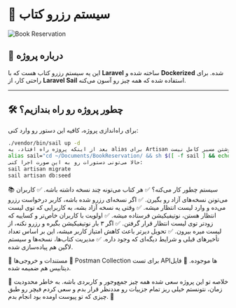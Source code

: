 # 🚀 سیستم رزرو کتاب

![Book Reservation](https://banners.beyondco.de/book-reservation.png?theme=light&packageManager=&packageName=&pattern=topography&style=style_1&description=%D8%B3%DB%8C%D8%B3%D8%AA%D9%85+%D8%B1%D8%B2%D8%B1%D9%88+%DA%A9%D8%AA%D8%A7%D8%A8+%D8%A8%D8%A7+Laravel+%D9%88+Docker&md=1&showWatermark=0&fontSize=100px&images=https%3A%2F%2Flaravel.com%2Fimg%2Flogomark.min.svg&widths=350)

## 📌 درباره پروژه

این یه سیستم رزرو کتاب هست که با **Laravel** ساخته شده و **Dockerized** شده. برای راحتی کار، از **Laravel Sail** استفاده شده که همه چیز رو آسون می‌کنه.

---

## 🛠 چطور پروژه رو راه بندازیم؟

برای راه‌اندازی پروژه، کافیه این دستور رو وارد کنی:

```sh
./vendor/bin/sail up -d
بعد از اینکه پروژه راه افتاد، یه alias برای Artisan تعریف شده که دیگه نیازی به نوشتن مسیر کامل نیست:
alias sail="cd ~/Documents/BookReservation/ && sh $([ -f sail ] && echo sail || echo vendor/bin/sail)"
حالا می‌تونی دستورات رو به این صورت اجرا کنی:
sail artisan migrate  
sail artisan db:seed  
```
📚 سیستم چطور کار می‌کنه؟
✅ هر کتاب می‌تونه چند نسخه داشته باشه.
✅ کاربران می‌تونن نسخه‌های آزاد رو بگیرن.
✅ اگر نسخه‌ای رزرو شده باشه، کاربر درخواست رزرو می‌ده و وارد لیست انتظار میشه.
✅ وقتی یه نسخه آزاد بشه، به کاربرایی که توی لیست انتظار هستن، نوتیفیکیشن فرستاده میشه.
✅ اولویت با کاربران خاص‌تر و کساییه که زودتر توی لیست انتظار قرار گرفتن.
✅ اگر ۳ بار نوتیفیکیشن بگیره و رزرو نکنه، از لیست میره بیرون.
✅ تحویل دیرتر باعث کاهش امتیاز کاربر میشه، این بر اساس تعداد تأخیرهای قبلی و شرایط دیگه‌ای که وجود داره.
✅ مدیریت کتاب‌ها، نسخه‌ها و سیستم لاگین هم پیاده‌سازی شده.

📂 مستندات و خروجی‌ها
📌 Postman Collection برای تست APIها موجوده.
📌 فایل دیتابیس هم ضمیمه شده.

📝 خلاصه
تو این پروژه سعی شده همه چیز جمع‌وجور و کاربردی باشه. به خاطر محدودیت زمان، نتونستم خیلی ریز تمام جزییات رو مددنظر قرار بدم و سعی کردم فیچر رو طبق چیزی که تو پیوست اومده بود انجام بدم. 🚀
